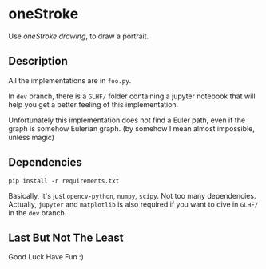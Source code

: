 # oneStroke

Use *oneStroke drawing*, to draw a portrait. 

## Description

All the implementations are in `foo.py`. 

In `dev` branch, there is a `GLHF/` folder containing a jupyter notebook that will help you get a better feeling of this implementation. 

Unfortunately this implementation does not find a Euler path, even if the graph is somehow Eulerian graph. (by somehow I mean almost impossible, unless magic) 

## Dependencies

```pip install -r requirements.txt```

Basically, it's just `opencv-python`, `numpy`, `scipy`. Not too many dependencies. Actually, `jupyter` and `matplotlib` is also required if you want to dive in `GLHF/` in the `dev` branch.

## Last But Not The Least
Good Luck Have Fun :)
